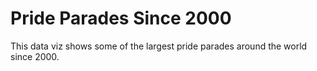 # Pride Parades Since 2000

This data viz shows some of the largest pride parades around the world since 2000. 